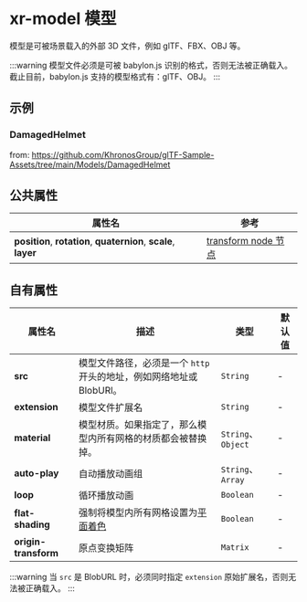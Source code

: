 # xr-model 模型

模型是可被场景载入的外部 3D 文件，例如 glTF、FBX、OBJ 等。

:::warning
模型文件必须是可被 babylon.js 识别的格式，否则无法被正确载入。截止目前，babylon.js 支持的模型格式有：glTF、OBJ。
:::

## 示例

### DamagedHelmet

from: https://github.com/KhronosGroup/glTF-Sample-Assets/tree/main/Models/DamagedHelmet

<CodeSandboxLink url="https://codesandbox.io/embed/4cv2n3?view=preview&module=%2Findex.html" />

## 公共属性

| 属性名                                                           | 参考                                                 |
| ---------------------------------------------------------------- | ---------------------------------------------------- |
| **position**, **rotation**, **quaternion**, **scale**, **layer** | [transform node 节点](/docs/component/transformnode) |

## 自有属性

| 属性名               | 描述                                                                                                                                                        | 类型               | 默认值 |
| -------------------- | ----------------------------------------------------------------------------------------------------------------------------------------------------------- | ------------------ | ------ |
| **src**              | 模型文件路径，必须是一个 `http` 开头的地址，例如网络地址或 BlobURl。                                                                                        | `String`           | -      |
| **extension**        | 模型文件扩展名                                                                                                                                              | `String`           | -      |
| **material**         | 模型材质。如果指定了，那么模型内所有网格的材质都会被替换掉。                                                                                                | `String`、`Object` | -      |
| **auto-play**        | 自动播放动画组                                                                                                                                              | `String`、`Array`  | -      |
| **loop**             | 循环播放动画                                                                                                                                                | `Boolean`          | -      |
| **flat-shading**     | 强制将模型内所有网格设置为[平面着色](https://doc.babylonjs.com/features/featuresDeepDive/mesh/creation/custom/vertexNormals#normals-and-flat-shaded-meshes) | `Boolean`          | -      |
| **origin-transform** | 原点变换矩阵                                                                                                                                                | `Matrix`           | -      |

:::warning
当 `src` 是 BlobURL 时，必须同时指定 `extension` 原始扩展名，否则无法被正确载入。
:::
